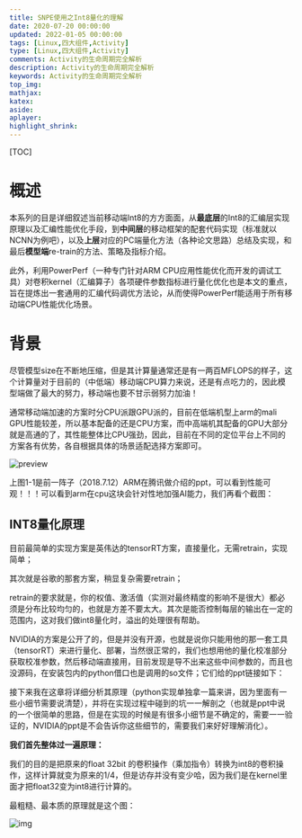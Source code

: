 ```yaml
---
title: SNPE使用之Int8量化的理解
date: 2020-07-20 00:00:00
updated: 2022-01-05 00:00:00
tags: [Linux,四大组件,Activity]
type: [Linux,四大组件,Activity]
comments: Activity的生命周期完全解析
description: Activity的生命周期完全解析
keywords: Activity的生命周期完全解析
top_img:
mathjax:
katex:
aside:
aplayer:
highlight_shrink:
---
```


[TOC]

# 概述

本系列的目是详细叙述当前移动端Int8的方方面面，从**最底层**的Int8的汇编层实现原理以及汇编性能优化手段，到**中间层**的移动框架的配套代码实现（标准就以NCNN为例吧），以及**上层**对应的PC端量化方法（各种论文思路）总结及实现，和最后**模型端**re-train的方法、策略及指标介绍。

此外，利用PowerPerf（一种专门针对ARM CPU应用性能优化而开发的调试工具）对卷积kernel（汇编算子）各项硬件参数指标进行量化优化也是本文的重点，旨在提炼出一套通用的汇编代码调优方法论，从而使得PowerPerf能适用于所有移动端CPU性能优化场景。

# 背景

尽管模型size在不断地压缩，但是其计算量通常还是有一两百MFLOPS的样子，这个计算量对于目前的（中低端）移动端CPU算力来说，还是有点吃力的，因此模型端做了最大的努力，移动端也要不甘示弱努力加油！

通常移动端加速的方案时分CPU派跟GPU派的，目前在低端机型上arm的mali GPU性能较差，所以基本配备的还是CPU方案，而中高端机其配备的GPU大部分就是高通的了，其性能整体比CPU强劲，因此，目前在不同的定位平台上不同的方案各有优势，各自根据具体的场景适配选择方案即可。

![preview](https://gitee.com/frewen1225/ImageUploader/raw/master/img/202110161202994.jpg)

上图1-1是前一阵子（2018.7.12）ARM在腾讯做介绍的ppt，可以看到性能可观！！！可以看到arm在cpu这块会针对性地加强AI能力，我们再看个截图：





## **INT8量化原理**

目前最简单的实现方案是英伟达的tensorRT方案，直接量化，无需retrain，实现简单；

其次就是谷歌的那套方案，稍显复杂需要retrain；

retrain的要求就是，你的权值、激活值（实测对最终精度的影响不是很大）都必须是分布比较均匀的，也就是方差不要太大。其次是能否控制每层的输出在一定的范围内，这对我们做int8量化时，溢出的处理很有帮助。

NVIDIA的方案是公开了的，但是并没有开源，也就是说你只能用他的那一套工具（tensorRT）来进行量化、部署，当然很正常的，我们也想用他的量化校准部分获取校准参数，然后移动端直接用，目前发现是导不出来这些中间参数的，而且也没源码，在安装包内的python借口也是调用的so文件；它们给的ppt链接如下：

接下来我在这章将详细分析其原理（python实现单独拿一篇来讲，因为里面有一些小细节需要说清楚），并将在实现过程中碰到的坑一一解剖之（也就是ppt中说的一个很简单的思路，但是在实现的时候是有很多小细节是不确定的，需要一一验证的，NVIDIA的ppt是不会告诉你这些细节的，需要我们来好好理解消化）。

**我们首先整体过一遍原理：**

我们的目的是把原来的float 32bit 的卷积操作（乘加指令）转换为int8的卷积操作，这样计算就变为原来的1/4，但是访存并没有变少哈，因为我们是在kernel里面才把float32变为int8进行计算的。

最粗糙、最本质的原理就是这个图：

![img](https://gitee.com/frewen1225/ImageUploader/raw/master/img/202110161207272.jpg)























